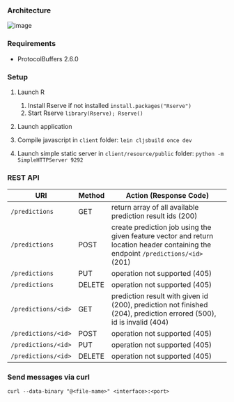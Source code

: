 ### Architecture

![image](https://cloud.githubusercontent.com/assets/3427394/10540156/b32fbeda-7405-11e5-9738-fd9c037deb1c.png)

### Requirements

- ProtocolBuffers 2.6.0

### Setup

1. Launch R
    1. Install Rserve if not installed `install.packages("Rserve")`
    1. Start Rserve `library(Rserve); Rserve()`

2. Launch application
3. Compile javascript in `client` folder: `lein cljsbuild once dev`
4. Launch simple static server in `client/resource/public` folder: `python -m SimpleHTTPServer 9292`


### REST API

| URI | Method | Action (Response Code) |
|---|---|---|
| `/predictions`      | GET | return array of all available prediction result ids (200) |
| `/predictions`      | POST | create prediction job using the given feature vector and return location header containing the endpoint `/predictions/<id>` (201) |
| `/predictions`      | PUT | operation not supported (405) |
| `/predictions`      | DELETE | operation not supported (405) |
| `/predictions/<id>` | GET | prediction result with given id (200), prediction not finished (204), prediction errored (500), id is invalid (404) |
| `/predictions/<id>` | POST | operation not supported (405) |
| `/predictions/<id>` | PUT | operation not supported (405) |
| `/predictions/<id>` | DELETE | operation not supported (405) |

### Send messages via curl

`curl --data-binary "@<file-name>" <interface>:<port>`
